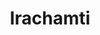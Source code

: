 ---
title: "Irachamti"
title_bn: "ইরাচামতী নদী"
description: "Irachamti river starts from the North of Kathaliya and ends at Ray Bangali."
---